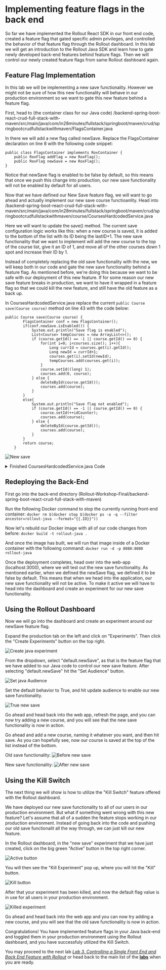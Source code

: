 # Implementing feature flags in the back end
So far we have implemented the Rollout React SDK in our front end code, created a feature flag that gated specific admin privileges, and controlled the behavior of that feature flag through the Rollout dashboard. In this lab we will get an introduction to the Rollout Java SDK and learn how to gate newly developed back-end features behind feature flags. Then we will control our newly created feature flags from same Rollout dashboard again.

## Feature Flag Implementation
In this lab we will be implementing a new save functionality. However we might not be sure of how this new functionality will behave in our production environment so we want to gate this new feature behind a feature flag. 

First, head to (the container class for our Java code) /backend-spring-boot-react-crud-full-stack-with-maven/src/main/java/com/in28minutes/fullstack/springboot/maven/crud/springbootcrudfullstackwithmaven/FlagsContainer.java

In there we will add a new flag called newSave. Replace the FlagsContainer declaration on line 8 with the following code snippet:
```
public class FlagsContainer implements RoxContainer {
	public RoxFlag addFlag = new RoxFlag();
	public RoxFlag newSave = new RoxFlag();
}
```
Notice that newSave flag is enabled to be false by default, so this means that once we push this change into production, our new save functionality will not be enabled by default for all users. 

Now that we have defined our New Save feature flag, we will want to go ahead and actually implement our new save course functioanlity. Head into /backend-spring-boot-react-crud-full-stack-with-maven/src/main/java/com/in28minutes/fullstack/springboot/maven/crud/springbootcrudfullstackwithmaven/course/CoursesHardcodedService.java

Here we will want to update the save() method. The current save configuration logic works like this: when a new course is saved, it is added to the bottom of the list with its ID being the lastID+1. The new save functionality that we want to implement will add the new course to the top of the course list, give it an ID of 1, and move all of the other courses down 1 spot and increase their ID by 1. 

Instead of completely replacing the old save functionality with the new, we will keep both in our code and gate the new save functionality behind a feature flag. As mentioned before, we're doing this because we want to be safe with our deployment of this new feature. If for some reason our new save feature breaks in production, we want to have it wrapped in a feature flag so that we could kill the new feature, and still have the old feature as a back up.

In CoursesHardcodedService.java replace the current ```public Course save(Course course)``` method on line 43 with the code below:
```
public Course save(Course course) {
		FlagsContainer conf = new FlagsContainer();
		if(conf.newSave.isEnabled()) {
			System.out.println("Save flag is enabled");
			List<Course> tempCourses = new ArrayList<>();
			if (course.getId() == -1 || course.getId() == 0) {
				for(int i=0; i<courses.size(); i++){
					Long currId = courses.get(i).getId();
					Long newId = currId+1;
					courses.get(i).setId(newId);
					tempCourses.add(courses.get(i));
				}
				course.setId((long) 1);
				courses.add(0, course);
			} else {
				deleteById(course.getId());
				courses.add(course);
			}
		}
		else{
			System.out.println("Save flag not enabled");
			if (course.getId() == -1 || course.getId() == 0) {
				course.setId(++idCounter);
				courses.add(course);
			} else {
				deleteById(course.getId());
				courses.add(course);
			}
		}
		return course;
	}
 ```
 ![New save](img/13.png)
 
 <details><summary>Finished CoursesHardcodedService.java Code</summary>
  
  ```
  package com.in28minutes.fullstack.springboot.maven.crud.springbootcrudfullstackwithmaven.course;
import com.in28minutes.fullstack.springboot.maven.crud.springbootcrudfullstackwithmaven.FlagsContainer;

import java.util.ArrayList;
import java.util.List;
import java.util.concurrent.ExecutionException;

import org.springframework.stereotype.Service;

import io.rollout.configuration.RoxContainer;
import io.rollout.rox.server.Rox;

@Service
public class CoursesHardcodedService {

	private static List<Course> courses = new ArrayList<>();
	private static long idCounter = 0;

	static {
		courses.add(new Course(++idCounter, "in28minutes", "Learn Full stack with Spring Boot and Angular"));
		courses.add(new Course(++idCounter, "in28minutes", "Learn Full stack with Spring Boot and React"));
		courses.add(new Course(++idCounter, "in28minutes", "Master Microservices with Spring Boot and Spring Cloud"));
		courses.add(new Course(++idCounter, "in28minutes",
				"Deploy Spring Boot Microservices to Cloud with Docker and Kubernetes"));

		FlagsContainer conf = new FlagsContainer();
		try {
			Rox.register("default", conf);
			Rox.setup("").get();
		} catch (InterruptedException e) {
			// TODO Auto-generated catch block
			e.printStackTrace();
		} catch (ExecutionException e) {
			// TODO Auto-generated catch block
			e.printStackTrace();
		}
	}

	public List<Course> findAll() {
		return courses;
	}

	public Course save(Course course) {
		FlagsContainer conf = new FlagsContainer();
		if(conf.newSave.isEnabled()) {
			System.out.println("Save flag is enabled");
			List<Course> tempCourses = new ArrayList<>();
			if (course.getId() == -1 || course.getId() == 0) {
				for(int i=0; i<courses.size(); i++){
					Long currId = courses.get(i).getId();
					Long newId = currId+1;
					courses.get(i).setId(newId);
					tempCourses.add(courses.get(i));
				}
				course.setId((long) 1);
				courses.add(0, course);
			} else {
				deleteById(course.getId());
				courses.add(course);
			}
		}
		else{
			System.out.println("Save flag not enabled");
			if (course.getId() == -1 || course.getId() == 0) {
				course.setId(++idCounter);
				courses.add(course);
			} else {
				deleteById(course.getId());
				courses.add(course);
			}
		}
		return course;
	}

	public Course deleteById(long id) {
		// Course course = findById(id);

		// if (course == null)
		// 	return null;

		// if (courses.remove(course)) {
		// 	return course;
		// }

		return null;
	}

	public Course findById(long id) {
		for (Course course : courses) {
			if (course.getId() == id) {
				return course;
			}
		}

		return null;
	}
}
```
</details>


## Redeploying the Back-End
First go into the back-end directory (Rollout-Workshop-Final/backend-spring-boot-react-crud-full-stack-with-maven)

Run the following Docker command to stop the currently running front-end container: ```docker rm $(docker stop $(docker ps -a -q --filter ancestor=rollout-java --format="{{.ID}}"))```

Now let's rebuild our Docker image with all of our code changes from before: ```docker build -t rollout-java .```

And once the image has built, we will run that image inside of a Docker container with the following command: ```docker run -d -p 8080:8080 rollout-java```

Once the deployment completes, head over into the web-app (localhost:3000), where we will test out the new save functionality. As mentioned earlier, when we defined the newSave flag, we defined it to be false by default. This means that when we head into the application, our new save functionality will not be active. To make it active we will have to head into the dashboard and create an experiment for our new save functionality.

## Using the Rollout Dashboard

Now we will go into the dashboard and create an experiment around our newSave feature flag. 

Expand the production tab on the left and click on "Experiments". Then click the "Create Experiments" button on the top right. 

![Create java experiment](img/16.png)

From the dropdown, select "default.newSave", as that is the feature flag that we have added to our Java code to control our new save feature. After selecting "default.newSave" hit the "Set Audience" button. 

![Set java Audience](img/17.png)

Set the default behavior to True, and hit update audience to enable our new save functionality.

![True new save](img/18.png)

Go ahead and head back into the web app, refresh the page, and you can now try adding a new course, and you will see that the new save functionality is now in action. 

Go ahead and add a new course, naming it whatever you want, and then hit save. As you can hopefully see, now our course is saved at the top of the list instead of the bottom.

Old save functionality:
![Before new save](img/14.png)

New save functionality:
![After new save](img/15.png)
## Using the Kill Switch

The next thing we will show is how to utilize the "Kill Switch" feature offered with the Rollout dashboard. 

We have deployed our new save functionality to all of our users in our production environment. But what if something went wrong with this new feature? Let's assume that all of a sudden the feature stops working in our production environment. Instead of going back into the code and pushing our old save functionalit all the way through, we can just kill our new feature.

In the Rollout dashboard, in the "new save" experiment that we have just created, click on the big green "Active" button in the top right corner.

![Active button](img/19.png)

You will then see the "Kill Experiment" pop up, where you will hit the "Kill" button. 

![Kill button](img/20.png)

After that your experiment has been killed, and now the default flag value is in use for all users in your production environment.

![Killed experiment](img/21.png)

Go ahead and head back into the web app and you can now try adding a new course, and you will see that the old save functionality is now in action. 

Congratulations! You have implemented feature flags in your Java back-end and toggled them in your production environment using the Rollout dashboard, and you have successfuly utilized the Kill Switch.

You may proceed to the next lab [*Lab 3. Controlling a Single Front End and Back End Feature with Rollout*](./full-stack-feature-flags.md) or head back to the main list of the [**labs**](./README.md#workshop-labs) when you are ready.
